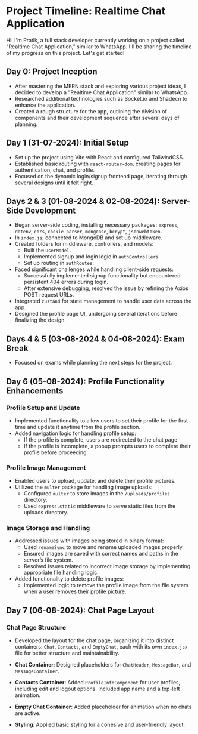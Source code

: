 # Project Timeline: Realtime Chat Application

Hi! I'm Pratik, a full stack developer currently working on a project called "Realtime Chat Application," similar to WhatsApp. I'll be sharing the timeline of my progress on this project. Let's get started!

## Day 0: Project Inception
- After mastering the MERN stack and exploring various project ideas, I decided to develop a "Realtime Chat Application" similar to WhatsApp.
- Researched additional technologies such as Socket.io and Shadecn to enhance the application.
- Created a rough structure for the app, outlining the division of components and their development sequence after several days of planning.

## Day 1 (31-07-2024): Initial Setup
- Set up the project using Vite with React and configured TailwindCSS.
- Established basic routing with `react-router-dom`, creating pages for authentication, chat, and profile.
- Focused on the dynamic login/signup frontend page, iterating through several designs until it felt right.

## Days 2 & 3 (01-08-2024 & 02-08-2024): Server-Side Development
- Began server-side coding, installing necessary packages: `express`, `dotenv`, `cors`, `cookie-parser`, `mongoose`, `bcrypt`, `jsonwebtoken`.
- In `index.js`, connected to MongoDB and set up middleware.
- Created folders for middleware, controllers, and models:
  - Built the `UserModel`.
  - Implemented signup and login logic in `authControllers`.
  - Set up routing in `authRoutes`.
- Faced significant challenges while handling client-side requests:
  - Successfully implemented signup functionality but encountered persistent 404 errors during login.
  - After extensive debugging, resolved the issue by refining the Axios POST request URLs.
- Integrated `zustand` for state management to handle user data across the app.
- Designed the profile page UI, undergoing several iterations before finalizing the design.

## Days 4 & 5 (03-08-2024 & 04-08-2024): Exam Break
- Focused on exams while planning the next steps for the project.

## Day 6 (05-08-2024): Profile Functionality Enhancements

### Profile Setup and Update
- Implemented functionality to allow users to set their profile for the first time and update it anytime from the profile section.
- Added navigation logic for handling profile setup:
  - If the profile is complete, users are redirected to the chat page.
  - If the profile is incomplete, a popup prompts users to complete their profile before proceeding.

### Profile Image Management
- Enabled users to upload, update, and delete their profile pictures.
- Utilized the `multer` package for handling image uploads:
  - Configured `multer` to store images in the `/uploads/profiles` directory.
  - Used `express.static` middleware to serve static files from the uploads directory.

### Image Storage and Handling
- Addressed issues with images being stored in binary format:
  - Used `renameSync` to move and rename uploaded images properly.
  - Ensured images are saved with correct names and paths in the server’s file system.
  - Resolved issues related to incorrect image storage by implementing appropriate file handling logic.
- Added functionality to delete profile images:
  - Implemented logic to remove the profile image from the file system when a user removes their profile picture.

## Day 7 (06-08-2024): Chat Page Layout

### Chat Page Structure
- Developed the layout for the chat page, organizing it into distinct containers: `Chat`, `Contacts`, and `EmptyChat`, each with its own `index.jsx` file for better structure and maintainability.

- **Chat Container**: Designed placeholders for `ChatHeader`, `MessageBar`, and `MessageContainer`.
- **Contacts Container**: Added `ProfileInfoComponent` for user profiles, including edit and logout options. Included app name and a top-left animation.
- **Empty Chat Container**: Added placeholder for animation when no chats are active.
- **Styling**: Applied basic styling for a cohesive and user-friendly layout.
